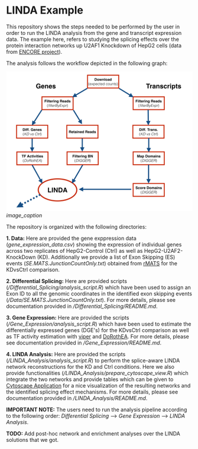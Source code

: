 # LINDA Example

This repository shows the steps needed to be performed by the user in order to run the LINDA analysis from the gene and transcript expression data. The example here, refers to studying the splicing effects over the protein interaction networks up U2AF1 Knockdown of HepG2 cells (data from [ENCORE project](https://www.encodeproject.org/encore-matrix/?type=Experiment&status=released&internal_tags=ENCORE)). 

The analysis follows the workflow depicted in the following graph:

<p>
    <img src="https://github.com/enio23/LINDA_Example/blob/main/pipeline.jpeg" alt>
    <em>image_caption</em>
</p>

The repository is organized with the following directories:

**1. Data:** Here are provided the gene exppression data (*gene_expression_data.csv*) showing the expression of individual genes across two replicates of HepG2-Control (Ctrl) as well as HepG2-U2AF2-KnockDown (KD). Additionally we provide a list of Exon Skipping (ES) events (*SE.MATS.JunctionCountOnly.txt*) obtained from [rMATS](https://www.pnas.org/content/111/51/E5593) for the KDvsCtrl comparison.

**2. Differential Splicing:** Here are provided scripts (*/Differential_Splicing/analysis_script.R*) which have been used to assign an Exon ID to all the genomic coordinates in the identified exon skipping events (*/Data/SE.MATS.JunctionCountOnly.txt*). For more details, please see documentation provided in */Differential_Splicing/README.md*.

**3. Gene Expression:** Here are provided the scripts (*/Gene_Expression/analysis_script.R*) which have been used to estimate the differentially expressed genes (DGE's) for the KDvsCtrl comparison as well as TF activity estimation with [viper](https://www.bioconductor.org/packages/release/bioc/html/viper.html) and [DoRothEA](https://www.bioconductor.org/packages/release/bioc/html/viper.html). For more details, please see documentation provided in */Gene_Expression/README.md*.

**4. LINDA Analysis:** Here are provided the scripts (*/LINDA_Analysis/analysis_script.R*) to perform the splice-aware LINDA network reconstructions for the KD and Ctrl conditions. Here we also provide functionalities (*/LINDA_Analysis/prepare_cytoscape_view.R*) which integrate the two networks and provide tables which can be given to [Cytoscape Application](https://cytoscape.org/) for a nice visualization of the resulting networks and the identified splicing effect mechanisms. For more details, please see documentation provided in */LINDA_Analysis/README.md*.

**IMPORTANT NOTE:** The users need to run the analysis pipeline according to the following order: *Differential Splicing* --> *Gene Expression* --> *LINDA Analysis*.

**TODO:** Add post-hoc network and enrichment analyses over the LINDA solutions that we got.
